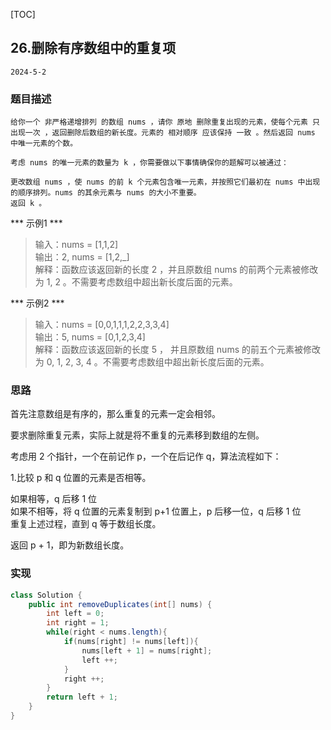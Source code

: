 [TOC]
## 26.删除有序数组中的重复项

```
2024-5-2
```
### 题目描述
```
给你一个 非严格递增排列 的数组 nums ，请你 原地 删除重复出现的元素，使每个元素 只出现一次 ，返回删除后数组的新长度。元素的 相对顺序 应该保持 一致 。然后返回 nums 中唯一元素的个数。

考虑 nums 的唯一元素的数量为 k ，你需要做以下事情确保你的题解可以被通过：

更改数组 nums ，使 nums 的前 k 个元素包含唯一元素，并按照它们最初在 nums 中出现的顺序排列。nums 的其余元素与 nums 的大小不重要。
返回 k 。
```
*** 示例1 ***
> 输入：nums = [1,1,2]    
> 输出：2, nums = [1,2,_]                   
> 解释：函数应该返回新的长度 2 ，并且原数组 nums 的前两个元素被修改为 1, 2 。不需要考虑数组中超出新长度后面的元素。        

*** 示例2 ***
> 输入：nums = [0,0,1,1,1,2,2,3,3,4]       
> 输出：5, nums = [0,1,2,3,4]   
> 解释：函数应该返回新的长度 5 ， 并且原数组 nums 的前五个元素被修改为 0, 1, 2, 3, 4 。不需要考虑数组中超出新长度后面的元素。       
         
 
### 思路

首先注意数组是有序的，那么重复的元素一定会相邻。    

要求删除重复元素，实际上就是将不重复的元素移到数组的左侧。  

考虑用 2 个指针，一个在前记作 p，一个在后记作 q，算法流程如下： 

1.比较 p 和 q 位置的元素是否相等。  

如果相等，q 后移 1 位   
如果不相等，将 q 位置的元素复制到 p+1 位置上，p 后移一位，q 后移 1 位   
重复上述过程，直到 q 等于数组长度。 

返回 p + 1，即为新数组长度。    

### 实现
```java
class Solution {
    public int removeDuplicates(int[] nums) {
        int left = 0;
        int right = 1;
        while(right < nums.length){
            if(nums[right] != nums[left]){
                nums[left + 1] = nums[right];
                left ++;
            }
            right ++;
        }
        return left + 1;
    }
}
```